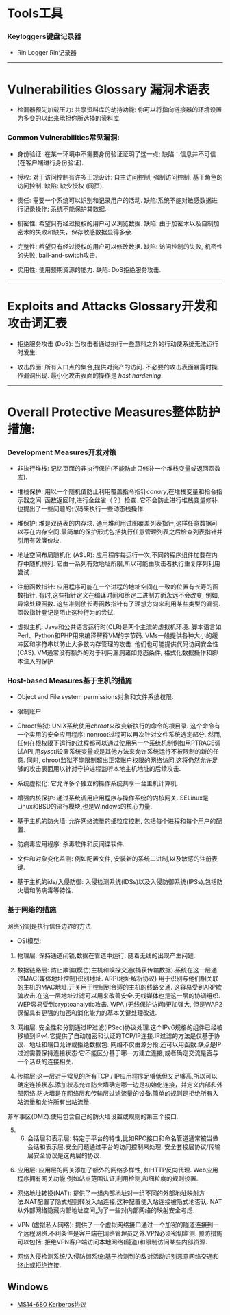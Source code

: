 
# Tools工具

### Keyloggers键盘记录器
* Rin Logger Rin记录器


---



# Vulnerabilities Glossary 漏洞术语表

* 检漏器预先加载压力: 共享资料库的劫持功能: 你可以将指向链接器的环境设置为多变的以此来承担你所选择的资料库.

### Common Vulnerabilities常见漏洞:

* 身份验证: 在某一环境中不需要身份验证证明了这一点; 缺陷：信息并不可信(在客户端进行身份验证).

* 授权: 对于访问控制有许多正规设计: 自主访问控制, 强制访问控制, 基于角色的访问控制. 缺陷: 缺少授权 (网页).

* 责任: 需要一个系统可以识别和记录用户的活动. 缺陷:系统不能对敏感数据进行记录操作; 系统不能保护其数据.

* 机密性: 希望只有经过授权的用户可以浏览数据. 缺陷: 由于加密术以及自制加密术的失败和缺失，保存敏感数据显得多余.

* 完整性: 希望只有经过授权的用户可以修改数据. 缺陷: 访问控制的失败, 机密性的失败, bail-and-switch攻击.

* 实用性: 使用预期资源的能力. 缺陷: DoS拒绝服务攻击.







---

# Exploits and Attacks Glossary开发和攻击词汇表

* 拒绝服务攻击 (DoS): 当攻击者通过执行一些意料之外的行动使系统无法运行时发生.

* 攻击界面: 所有入口点的集合,提供对资产的访问. 不必要的攻击表面暴露时操作漏洞出现. 最小化攻击表面的操作是 *host hardening*.


---

# Overall Protective Measures整体防护措施:

### Development Measures开发对策

* 非执行堆栈: 记忆页面的非执行保护(不能防止只修补一个堆栈变量或返回函数库).

* 堆栈保护: 用以一个随机值防止利用覆盖指令指针*canary*,在堆栈变量和指令指示器之间. 函数返回时,进行金丝雀（？）检查. 它不会防止进行堆栈变量修补. 也提出了一些问题的代码来执行一些动态栈操作.

* 堆保护: 堆是双链表的内存块. 通用堆利用试图覆盖列表指针,这样任意数据可以写在内存空间.最简单的保护形式包括执行任意管理列表之后检查列表指针并引用有效廉价块.

* 地址空间布局随机化 (ASLR): 应用程序每运行一次,不同的程序组件加载在内存中随机排列. 它由一系列有效地址所限,所以可能由攻击者执行重复序列利用尝试.

* 注册函数指针: 应用程序可能在一个进程的地址空间在一致的位置有长寿的函数指针. 有时,这些指针定义在编译时间和给定二进制方面永远不会改变, 例如, 异常处理函数. 这些准则使长寿函数指针有了理想方向来利用某些类型的漏洞.函数指针登记是阻止这种行为的尝试.

* 虚拟主机: Java和公共语言运行时(CLR)是两个主流的虚拟机环境. 脚本语言如Perl、Python和PHP用来编译解释VM的字节码. VMs一般提供各种大小的缓冲区和字符串以防止大多数内存管理的攻击. 他们也可能提供代码访问安全性(CAS). VM通常没有额外的对于利用漏洞诸如竞态条件, 格式化数据操作和脚本注入的保护.

### Host-based Measures基于主机的措施

* Object and File system permissions对象和文件系统权限.

* 限制账户.

* Chroot监狱: UNIX系统使用*chroot*来改变新执行的命令的根目录. 这个命令有一个实用的安全应用程序: nonroot过程可以再次针对文件系统选定部分. 然而, 任何在根权限下运行的过程都可以通过使用另一个系统机制例如用PTRACE调试API,用*sysctl*设置系统变量或是其他方法来允许系统运行不被限制的新的任意. 同时, chroot监狱不能限制超出正常账户权限的网络访问,这将仍然允许足够的攻击表面用以针对守护进程监听本地主机地址的后续攻击.

* 系统虚拟化: 它允许多个独立的操作系统共享一台主机计算机.

* 增强内核保护: 通过系统调用应用程序与操作系统的内核网关. SELinux是Linux和BSD的流行模块,也是Windows的核心力量.

* 基于主机的防火墙: 允许网络流量的细粒度控制, 包括每个进程和每个用户的配置.

* 防病毒应用程序: 杀毒软件和反间谍软件.

* 文件和对象变化监测: 例如配置文件, 安装新的系统二进制,以及敏感的注册表键.

* 基于主机的ids/入侵防御: 入侵检测系统(IDSs)以及入侵防御系统(IPSs),包括防火墙和防病毒等特性.


### 基于网络的措施

网络分割是执行信任边界的方法.

* OSI模型:

1. 物理层: 保持通道闭锁,数据在管道中运行. 随着无线的出现产生问题.

2. 数据链路层: 防止欺骗(模仿)主机和嗅探交通(捕获传输数据).系统在这一层通过MAC(媒体地址控制)识别地址. ARP(地址解析协议) 用于识别与他们相关联的主机的MAC地址.开关用于控制到合适的主机的线路交通. 这容易受到ARP欺骗攻击.在这一层地址过滤可以用来改善安全.无线媒体也是这一层的协调组织. WEP容易受到cryptoanalytic攻击. WPA (无线保护访问)更加强大, 但是WAP2保留具有更强的加密和消化能力的基本关键处理改进.

3. 网络层: 安全性和分割通过IP过滤(IPSec)协议处理.这个IPv6规格的组件已经被移植到IPv4.它提供了自动加密和认证的TCP/IP连接.IP过滤的方法是仅基于协议、地址和端口允许或拒绝数据包: 网络不仅由源分段,还可以用函数.缺点是IP过滤需要保持连接状态:它不能区分基于哪一方建立连接,或者确定交流是否与一个活跃的连接相关.

4. 传输层:这一层对于常见的所有TCP / IP应用程序足够低但又足够高,所以可以确定连接状态.添加状态允许防火墙确定哪一边是初始化连接，并定义内部和外部网络.防火墙是在网络层和传输层过滤流量的设备.简单的规则是拒绝所有入站流量和允许所有出站流量.

 非军事区(DMZ):使用包含自己的防火墙设置或规则的第三个接口.

5. 6. 会话层和表示层: 特定于平台的特性,比如RPC接口和命名管道通常被当做会话和表示层.安全问题通过平台的访问控制来处理. 安全套接层协议/传输层安全协议是这两层的协议.

7. 应用层: 应用层的网关添加了额外的网络多样性, 如HTTP反向代理. Web应用程序拥有网关功能,例如站点范围认证,利用检测,和细粒度的规则设置.


* 网络地址转换(NAT): 提供了一组内部地址对一组不同的外部地址映射方法.NAT配置了隐式规则转发入站连接,这种配置使入站连接被隐式地否认. NAT从外部网络隐藏内部地址空间,为了一些对内部网络的映射安全考虑.

* VPN (虚拟私人网络): 提供了一个虚拟网络接口通过一个加密的隧道连接到一个远程网络.不利条件是客户端在网络管理员之外.VPN必须密切监测. 预防措施可以包括: 拒绝VPN客户端访问本地网络(隧道)和限制访问某些内部资源.

* 网络入侵检测系统/入侵防御系统:基于检测到的敌对活动识别恶意网络交通和终止或拒绝连接.

## Windows

* [MS14-680 Kerberos协议](https://github.com/bidord/pykek)

